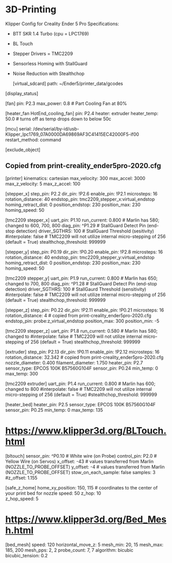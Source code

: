 # 3D-Printing

Klipper Config for Creality Ender 5 Pro
Specifications:
- BTT SKR 1.4 Turbo (cpu = LPC1769)
- BL Touch
- Stepper Drivers = TMC2209
- Sensorless Homing with StallGuard
- Noise Reduction with Stealthchop

  [virtual_sdcard]
path: ~/Ender5/printer_data/gcodes

[display_status]

[fan]
pin: P2.3
max_power: 0.8			# Part Cooling Fan at 80%

[heater_fan HotEnd_cooling_fan]
pin: P2.4
heater: extruder
heater_temp: 50.0			# turns off as temp drops down to below 50c

[mcu]
serial: /dev/serial/by-id/usb-Klipper_lpc1769_07A0000DA69869AF3C41415EC42000F5-if00
restart_method: command

[exclude_object]

## Copied from print-creality_ender5pro-2020.cfg
[printer]
kinematics: cartesian
max_velocity: 300
max_accel: 3000
max_z_velocity: 5
max_z_accel: 100

[stepper_x]
step_pin: P2.2
dir_pin: !P2.6
enable_pin: !P2.1
microsteps: 16
rotation_distance: 40
endstop_pin: tmc2209_stepper_x:virtual_endstop
homing_retract_dist: 0
position_endstop: 230
position_max: 230
homing_speed: 50

[tmc2209 stepper_x]
uart_pin: P1.10
run_current: 0.800			# Marlin has 580; changed to 600, 700, 800
diag_pin: ^P1.29			# StallGuard Detect Pin (end-stop detection)
driver_SGTHRS: 100			# StallGuard Threshold (sesitivity)
#interpolate: false			# TMC2209 will not utilize internal micro-stepping of 256 (default = True)
stealthchop_threshold: 999999

[stepper_y]
step_pin: P0.19
dir_pin: !P0.20
enable_pin: !P2.8
microsteps: 16
rotation_distance: 40
endstop_pin: tmc2209_stepper_y:virtual_endstop
homing_retract_dist: 0
position_endstop: 230
position_max: 230
homing_speed: 50

[tmc2209 stepper_y]
uart_pin: P1.9
run_current: 0.800			# Marlin has 650; changed to 700, 800
diag_pin: ^P1.28			# StallGuard Detect Pin (end-stop detection)
driver_SGTHRS: 100			# StallGaurd Threshold (sensitivity)
#interpolate: false			# TMC2209 will not utilize internal micro-stepping of 256 (default = True)
stealthchop_threshold: 999999

[stepper_z]
step_pin: P0.22
dir_pin: !P2.11
enable_pin: !P0.21
microsteps: 16
rotation_distance: 4		# copied from print-creality_ender5pro-2020.cfg
endstop_pin: probe:z_virtual_endstop
position_max: 300
position_min: -5

[tmc2209 stepper_z]
uart_pin: P1.8
run_current: 0.580			# Marlin has 580; changed to
#interpolate: false			# TMC2209 will not utilize internal micro-stepping of 256 (default = True)
stealthchop_threshold: 999999

[extruder]
step_pin: P2.13
dir_pin: !P0.11
enable_pin: !P2.12
microsteps: 16
rotation_distance: 32.342	# copied from print-creality_ender5pro-2020.cfg
nozzle_diameter: 0.400
filament_diameter: 1.750
heater_pin: P2.7
sensor_type: EPCOS 100K B57560G104F
sensor_pin: P0.24
min_temp: 0
max_temp: 300

[tmc2209 extruder]
uart_pin: P1.4
run_current: 0.800			# Marlin has 600; changed to 800
#interpolate: false			# TMC2209 will not utilize internal micro-stepping of 256 (default = True)
#stealthchop_threshold: 999999

[heater_bed]
heater_pin: P2.5
sensor_type: EPCOS 100K B57560G104F
sensor_pin: P0.25
min_temp: 0
max_temp: 135

# https://www.klipper3d.org/BLTouch.html
[bltouch]
sensor_pin: ^P0.10			# White wire (on Probe)
control_pin: P2.0			# Yellow Wire (on Servos)
x_offset: -43				# values transferred from Marlin (NOZZLE_TO_PROBE_OFFSET)
y_offset: -4				# values transferred from Marlin (NOZZLE_TO_PROBE_OFFSET)
stow_on_each_sample: false
samples: 3
#z_offset: 1.155

[safe_z_home]
home_xy_position: 150, 115 # coordinates to the center of your print bed for nozzle
speed: 50
z_hop: 10    
z_hop_speed: 5

# https://www.klipper3d.org/Bed_Mesh.html
[bed_mesh]
speed: 120
horizontal_move_z: 5
mesh_min: 20, 15
mesh_max: 185, 200
mesh_pps: 2, 2
probe_count: 7, 7
algorithm: bicubic
bicubic_tension: 0.2
